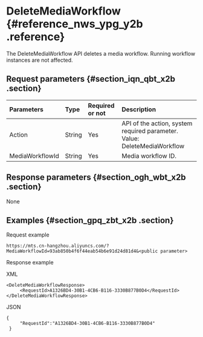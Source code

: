 # DeleteMediaWorkflow {#reference_nws_ypg_y2b .reference}

The DeleteMediaWorkflow API deletes a media workflow. Running workflow instances are not affected.

## Request parameters {#section_iqn_qbt_x2b .section}

|Parameters|Type|Required or not|Description|
|:---------|:---|:--------------|:----------|
|Action|String|Yes|API of the action, system required parameter. Value: DeleteMediaWorkflow|
|MediaWorkflowId|String|Yes|Media workflow ID.|

## Response parameters {#section_ogh_wbt_x2b .section}

None

## Examples {#section_gpq_zbt_x2b .section}

Request example

```
https://mts.cn-hangzhou.aliyuncs.com/?MediaWorkflowId=93ab850b4f6f44eab54b6e91d24d81d4&<public parameter>
```

Response example

XML

```
<DeleteMediaWorkflowResponse>
     <RequestId>A1326BD4-30B1-4CB6-B116-3330B877B0D4</RequestId>
</DeleteMediaWorkflowResponse>
```

JSON

```
{
     "RequestId":"A1326BD4-30B1-4CB6-B116-3330B877B0D4"    
 }
```

